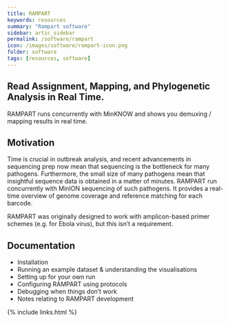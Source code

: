 ```yaml
---
title: RAMPART
keywords: resources
summary: "Rampart software"
sidebar: artic_sidebar
permalink: /software/rampart
icon: /images/software/rampart-icon.png
folder: software
tags: [resources, software]
---
```


## Read Assignment, Mapping, and Phylogenetic Analysis in Real Time.

RAMPART runs concurrently with MinKNOW and shows you demuxing / mapping results in real time.

## Motivation
Time is crucial in outbreak analysis, and recent advancements in sequencing prep now mean that sequencing is the bottleneck for many pathogens. Furthermore, the small size of many pathogens mean that insightful sequence data is obtained in a matter of minutes. RAMPART run concurrently with MinION sequencing of such pathogens. It provides a real-time overview of genome coverage and reference matching for each barcode.

RAMPART was originally designed to work with amplicon-based primer schemes (e.g. for Ebola virus), but this isn’t a requirement.

## Documentation
- Installation
- Running an example dataset & understanding the visualisations
- Setting up for your own run
- Configuring RAMPART using protocols
- Debugging when things don’t work
- Notes relating to RAMPART development


{% include links.html %}
